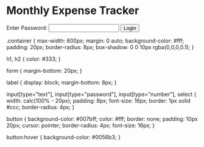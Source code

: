 <!DOCTYPE html>
<html lang="en">
<head>
    <meta charset="UTF-8">
    <meta name="viewport" content="width=device-width, initial-scale=1.0">
    <title>Monthly Expense Tracker</title>
    <link rel="stylesheet" href="styles.css">
</head>
<body>
    <div class="container">
        <h1>Monthly Expense Tracker</h1>
        <form id="loginForm">
            <label for="password">Enter Password:</label>
            <input type="password" id="password" name="password" required>
            <button type="submit">Login</button>
        </form>
        <div id="expenseForm" style="display: none;">
            <h2>Add Expense</h2>
            <form id="expenseEntry">
                <label for="category">Category:</label>
                <select id="category" name="category" required>
                    <option value="food">Food</option>
                    <option value="utilities">Utilities</option>
                    <option value="travel">Travel</option>
                    <option value="other">Other</option>
                </select><br><br>
                <label for="description">Description:</label>
                <input type="text" id="description" name="description" required><br><br>
                <label for="amount">Amount (INR):</label>
                <input type="number" id="amount" name="amount" min="0" step="0.01" required><br><br>
                <button type="submit">Add Expense</button>
            </form>
        </div>
        <div id="expenseList">
            <!-- Expenses will be displayed here -->
        </div>
    </div>
    <script src="script.js"></script>
<script>
document.getElementById('loginForm').addEventListener('submit', function(event) {
    event.preventDefault();
    var password = document.getElementById('password').value;
    if (password === '6969') {
        document.getElementById('loginForm').style.display = 'none';
        document.getElementById('expenseForm').style.display = 'block';
        showExpenses();
    } else {
        alert('Incorrect password. Please try again.');
    }
});

document.getElementById('expenseEntry').addEventListener('submit', function(event) {
    event.preventDefault();
    var category = document.getElementById('category').value;
    var description = document.getElementById('description').value;
    var amount = parseFloat(document.getElementById('amount').value);

    // You can add further validation if needed

    // Example: Store expenses in localStorage for simplicity
    var expense = {
        category: category,
        description: description,
        amount: amount
    };

    var expenses = JSON.parse(localStorage.getItem('expenses')) || [];
    expenses.push(expense);
    localStorage.setItem('expenses', JSON.stringify(expenses));

    showExpenses();
    document.getElementById('expenseEntry').reset(); // Reset form
});

function showExpenses() {
    var expenses = JSON.parse(localStorage.getItem('expenses')) || [];
    var expenseList = document.getElementById('expenseList');
    expenseList.innerHTML = '';

    expenses.forEach(function(expense) {
        var expenseItem = document.createElement('div');
        expenseItem.className = 'expense-item';
        expenseItem.innerHTML = `
            <p><strong>Category:</strong> ${expense.category}</p>
            <p><strong>Description:</strong> ${expense.description}</p>
            <p><strong>Amount:</strong> INR ${expense.amount}</p>
            <hr>
        `;
        expenseList.appendChild(expenseItem);
    });
}
</script>
</body {
    font-family: Arial, sans-serif;
    background-color: #f4f4f4;
    text-align: center;
    margin: 0;
    padding: 20px;
}

.container {
    max-width: 600px;
    margin: 0 auto;
    background-color: #fff;
    padding: 20px;
    border-radius: 8px;
    box-shadow: 0 0 10px rgba(0,0,0,0.1);
}

h1, h2 {
    color: #333;
}

form {
    margin-bottom: 20px;
}

label {
    display: block;
    margin-bottom: 8px;
}

input[type="text"],
input[type="password"],
input[type="number"],
select {
    width: calc(100% - 20px);
    padding: 8px;
    font-size: 16px;
    border: 1px solid #ccc;
    border-radius: 4px;
}

button {
    background-color: #007bff;
    color: #fff;
    border: none;
    padding: 10px 20px;
    cursor: pointer;
    border-radius: 4px;
    font-size: 16px;
}

button:hover {
    background-color: #0056b3;
}
>
</html>

